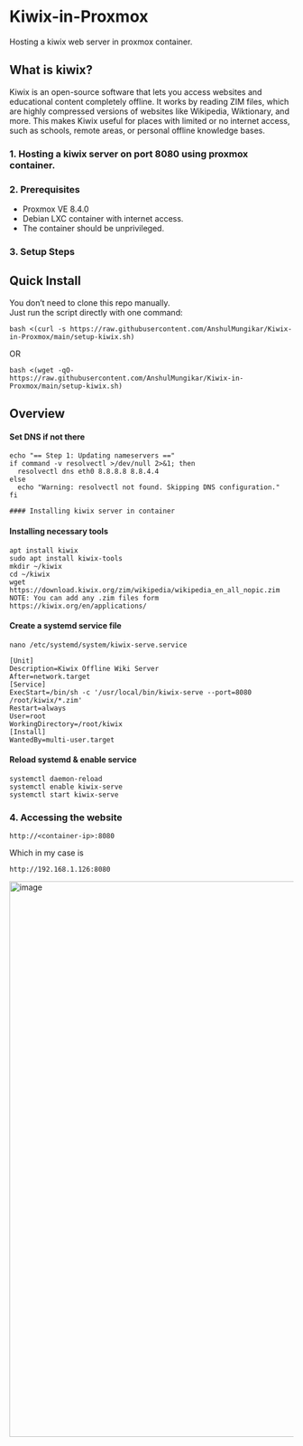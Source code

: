 # Kiwix-in-Proxmox

Hosting a kiwix web server in proxmox container.

## What is kiwix?

Kiwix is an open-source software that lets you access websites and educational content completely offline. It works by reading ZIM files, which are highly compressed versions of websites like Wikipedia, Wiktionary, and more. This makes Kiwix useful for places with limited or no internet access, such as schools, remote areas, or personal offline knowledge bases.

### 1. Hosting a kiwix server on port 8080 using proxmox container.

### 2. Prerequisites

- Proxmox VE 8.4.0
- Debian LXC container with internet access. 
- The container should be unprivileged.

### 3. Setup Steps
## Quick Install

You don’t need to clone this repo manually.  
Just run the script directly with one command:

```
bash <(curl -s https://raw.githubusercontent.com/AnshulMungikar/Kiwix-in-Proxmox/main/setup-kiwix.sh)
```
OR
```
bash <(wget -qO- https://raw.githubusercontent.com/AnshulMungikar/Kiwix-in-Proxmox/main/setup-kiwix.sh)
```
## Overview

#### Set DNS if not there
```
echo "== Step 1: Updating nameservers =="
if command -v resolvectl >/dev/null 2>&1; then
  resolvectl dns eth0 8.8.8.8 8.8.4.4
else
  echo "Warning: resolvectl not found. Skipping DNS configuration."
fi

#### Installing kiwix server in container
```
#### Installing necessary tools
```
apt install kiwix
sudo apt install kiwix-tools
mkdir ~/kiwix 
cd ~/kiwix
wget https://download.kiwix.org/zim/wikipedia/wikipedia_en_all_nopic.zim
NOTE: You can add any .zim files form https://kiwix.org/en/applications/
```

#### Create a systemd service file

```
nano /etc/systemd/system/kiwix-serve.service
```

```
[Unit]
Description=Kiwix Offline Wiki Server
After=network.target
[Service]
ExecStart=/bin/sh -c '/usr/local/bin/kiwix-serve --port=8080 /root/kiwix/*.zim'
Restart=always
User=root
WorkingDirectory=/root/kiwix
[Install]
WantedBy=multi-user.target
```

#### Reload systemd & enable service

```
systemctl daemon-reload
systemctl enable kiwix-serve
systemctl start kiwix-serve
```

### 4. Accessing the website

```
http://<container-ip>:8080
```

Which in my case is 

```
http://192.168.1.126:8080
```
<img width="1919" height="983" alt="image" src="https://github.com/user-attachments/assets/1c810cbd-0a32-4b65-bd01-3d7c6028838a" />


